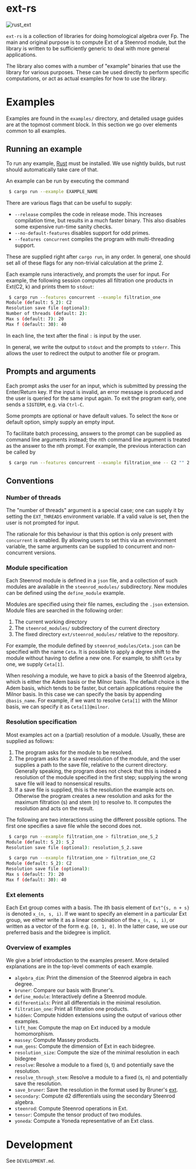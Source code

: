 # ext-rs

![rust_ext](https://github.com/spectralsequences/sseq/actions/workflows/rust_ext.yaml/badge.svg)

`ext-rs` is a collection of libraries for doing homological algebra over Fp.
The main and original purpose is to compute Ext of a Steenrod module, but the
library is written to be sufficiently generic to deal with more general
applications.

The library also comes with a number of "example" binaries that use the library
for various purposes. These can be used directly to perform specific
computations, or act as actual examples for how to use the library.

# Examples
Examples are found in the `examples/` directory, and detailed usage guides are
at the topmost comment block. In this section we go over elements common to all
examples.

## Running an example
To run any example, [Rust](https://www.rust-lang.org/) must be installed. We
use nightly builds, but rust should automatically take care of that.

An example can be run by executing the command
```sh
 $ cargo run --example EXAMPLE_NAME
```

There are various flags that can be useful to supply:

 - `--release` compiles the code in release mode. This increases compilation
   time, but results in a much faster binary. This also disables some expensive
   run-time sanity checks.
 - `--no-default-features` disables support for odd primes.
 - `--features concurrent` compiles the program with multi-threading support.

These are supplied right after `cargo run`, in any order. In general, one
should set all of these flags for any non-trivial calculation at the prime 2.

Each example runs interactively, and prompts the user for input. For example,
the following session computes all filtration one products in Ext(C2, k) and
prints them to `stdout`:

```sh
 $ cargo run --features concurrent --example filtration_one
Module (default: S_2): C2
Resolution save file (optional):
Number of threads (default: 2):
Max s (default: 7): 20
Max f (default: 30): 40
```
In each line, the text after the final `:` is input by the user.

In general, we write the output to `stdout` and the prompts to `stderr`. This
allows the user to redirect the output to another file or program.

## Prompts and arguments
Each prompt asks the user for an input, which is submitted by pressing the
Enter/Return key. If the input is invalid, an error message is produced and the
user is queried for the same input again. To exit the program early, one sends
a `SIGTERM`, e.g. via `Ctrl-C`.

Some prompts are optional or have default values. To select the `None` or
default option, simply supply an empty input.

To facilitate batch processing, answers to the prompt can be supplied as
command line arguments instead; the nth command line argument is treated as the
answer to the nth prompt. For example, the previous interaction can be called by
```sh
 $ cargo run --features concurrent --example filtration_one -- C2 "" 2 20 40
```

## Conventions
### Number of threads
The "number of threads" argument is a special case; one can supply it by
setting the `EXT_THREADS` environment variable. If a valid value is set, then
the user is not prompted for input.

The rationale for this behaviour is that this option is only present with
`concurrent` is enabled. By allowing users to set this via an environment
variable, the same arguments can be supplied to concurrent and non-concurrent
versions.

### Module specification
Each Steenrod module is defined in a `json` file, and a collection of such
modules are available in the `steenrod_modules/` subdirectory. New modules can
be defined using the `define_module` example.

Modules are specified using their file names, excluding the `.json` extension.
Module files are searched in the following order:

 1. The current working directory
 2. The `steenrod_modules/` subdirectory of the current directory
 3. The fixed directory `ext/steenrod_modules/` relative to the repository.

For example, the module defined by `steenrod_modules/Ceta.json` can be
specified with the name `Ceta`. It is possible to apply a degree shift to the
module without having to define a new one. For example, to shift `Ceta` by one,
we supply `Ceta[1]`.

When resolving a module, we have to pick a basis of the Steenrod algebra, which
is either the Adem basis or the Milnor basis. The default choice is the Adem
basis, which tends to be faster, but certain applications require the Milnor
basis. In this case we can specify the basis by appending `@basis_name`. For
example, if we want to resolve `Ceta[1]` with the Milnor basis, we can specify
it as `Ceta[1]@milnor`.

### Resolution specification
Most examples act on a (partial) resolution of a module. Usually, these are
supplied as follows:

 1. The program asks for the module to be resolved.
 2. The program asks for a saved resolution of the module, and the user
    supplies a path to the save file, relative to the current directory.
    Generally speaking, the program does not check that this is indeed a
    resolution of the module specified in the first step; supplying the wrong
    save file will lead to nonsensical results.
 3. If a save file is supplied, this is the resolution the example acts on.
    Otherwise the program creates a new resolution and asks for the maximum
    filtration (s) and stem (n) to resolve to. It computes the resolution and
    acts on the result.

The following are two interactions using the different possible options. The
first one specifies a save file while the second does not.

```sh
 $ cargo run --example filtration_one > filtration_one_S_2
Module (default: S_2): S_2
Resolution save file (optional): resolution_S_2.save

 $ cargo run --example filtration_one > filtration_one_C2
Module (default: S_2): C2
Resolution save file (optional):
Max s (default: 7): 20
Max f (default: 30): 40
```

### Ext elements
Each Ext group comes with a basis. The ith basis element of `Ext^{s, n + s}` is
denoted `x_(n, s, i)`. If we want to specify an element in a particular Ext
group, we either write it as a linear combination of the `x_(n, s, i)`, or
written as a vector of the form e.g. `[0, 1, 0]`. In the latter case, we use
our preferred basis and the bidegree is implicit.

### Overview of examples
We give a brief introduction to the examples present. More detailed
explanations are in the top-level comments of each example.

 - `algebra_dim`: Print the dimension of the Steenrod algebra in each degree.
 - `bruner`: Compare our basis with Bruner's.
 - `define_module`: Interactively define a Steenrod module.
 - `differentials`: Print all differentials in the minimal resolution.
 - `filtration_one`: Print all filtration one products.
 - `hidden`: Compute hidden extensions using the output of various other examples.
 - `lift_hom`: Compute the map on Ext induced by a module homomorphism.
 - `massey`: Compute Massey products.
 - `num_gens`: Compute the dimension of Ext in each bidegree.
 - `resolution_size`: Compute the size of the minimal resolution in each bidegree
 - `resolve`: Resolve a module to a fixed (s, t) and potentially save the resolution.
 - `resolve_through_stem`: Resolve a module to a fixed (s, n) and potentially save the resolution.
 - `save_bruner`: Save the resolution in the format used by Bruner's [ext](http://www.rrb.wayne.edu/papers/index.html).
 - `secondary`: Compute d2 differentials using the secondary Steenrod algebra.
 - `steenrod`: Compute Steenrod operations in Ext.
 - `tensor`: Compute the tensor product of two modules.
 - `yoneda`: Compute a Yoneda representative of an Ext class.

# Development
See `DEVELOPMENT.md`.
